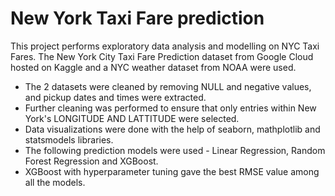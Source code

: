 # New York Taxi Fare prediction
This project performs exploratory data analysis and modelling on NYC Taxi Fares. The New York City Taxi Fare Prediction dataset from Google Cloud hosted on Kaggle and a NYC weather dataset from NOAA were used.
- The 2 datasets were cleaned by removing NULL and negative values, and pickup dates and times were extracted.
- Further cleaning was performed to ensure that only entries within New York's LONGITUDE AND LATTITUDE were selected.
- Data visualizations were done with the help of seaborn, mathplotlib and statsmodels libraries.
- The following prediction models were used - Linear Regression, Random Forest Regression and XGBoost.
- XGBoost with hyperparameter tuning gave the best RMSE value among all the models.
